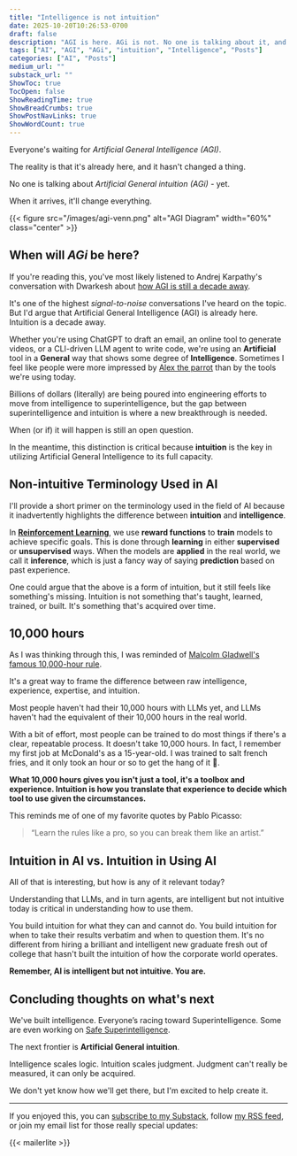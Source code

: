 ```yaml
---
title: "Intelligence is not intuition"
date: 2025-10-20T10:26:53-0700
draft: false
description: "AGI is here. AGi is not. No one is talking about it, and it will change everything."
tags: ["AI", "AGI", "AGi", "intuition", "Intelligence", "Posts"]
categories: ["AI", "Posts"]
medium_url: ""
substack_url: ""
ShowToc: true
TocOpen: false
ShowReadingTime: true
ShowBreadCrumbs: true
ShowPostNavLinks: true
ShowWordCount: true
---
```


Everyone's waiting for _Artificial General Intelligence (AGI)_.

The reality is that it's already here, and it hasn't changed a thing.

No one is talking about _Artificial General intuition (AGi)_ - yet.

When it arrives, it'll change everything.

{{< figure src="/images/agi-venn.png" alt="AGI Diagram" width="60%" class="center" >}}

## When will _AGi_ be here?

If you're reading this, you've most likely listened to Andrej Karpathy's conversation with Dwarkesh about [how AGI is still a decade away](https://www.dwarkesh.com/p/andrej-karpathy).

It's one of the highest _signal-to-noise_ conversations I've heard on the topic. But I'd argue that Artificial General Intelligence (AGI) is already here. Intuition is a decade away.

Whether you're using ChatGPT to draft an email, an online tool to generate videos, or a CLI-driven LLM agent to write code, we're using an **Artificial** tool in a **General** way that shows some degree of **Intelligence**. Sometimes I feel like people were more impressed by [Alex the parrot](<https://en.wikipedia.org/wiki/Alex_(parrot)>) than by the tools we're using today.

Billions of dollars (literally) are being poured into engineering efforts to move from intelligence to superintelligence, but the gap between superintelligence and intuition is where a new breakthrough is needed.

When (or if) it will happen is still an open question.

In the meantime, this distinction is critical because **intuition** is the key in utilizing Artificial General Intelligence to its full capacity.

## Non-intuitive Terminology Used in AI

I'll provide a short primer on the terminology used in the field of AI because it inadvertently highlights the difference between **intuition** and **intelligence**.

In [**Reinforcement Learning**](https://en.wikipedia.org/wiki/Reinforcement_learning), we use **reward functions** to **train** models to achieve specific goals. This is done through **learning** in either **supervised** or **unsupervised** ways. When the models are **applied** in the real world, we call it **inference**, which is just a fancy way of saying **prediction** based on past experience.

One could argue that the above is a form of intuition, but it still feels like something's missing. Intuition is not something that's taught, learned, trained, or built. It's something that's acquired over time.

## 10,000 hours

As I was thinking through this, I was reminded of [Malcolm Gladwell's famous 10,000-hour rule](https://pmc.ncbi.nlm.nih.gov/articles/PMC4662388/).

It's a great way to frame the difference between raw intelligence, experience, expertise, and intuition.

Most people haven't had their 10,000 hours with LLMs yet, and LLMs haven't had the equivalent of their 10,000 hours in the real world.

With a bit of effort, most people can be trained to do most things if there's a clear, repeatable process. It doesn't take 10,000 hours. In fact, I remember my first job at McDonald's as a 15-year-old. I was trained to salt french fries, and it only took an hour or so to get the hang of it 🍟.

**What 10,000 hours gives you isn't just a tool, it's a toolbox and experience. Intuition is how you translate that experience to decide which tool to use given the circumstances.**

This reminds me of one of my favorite quotes by Pablo Picasso:

> “Learn the rules like a pro, so you can break them like an artist.”

## Intuition in AI vs. Intuition in Using AI

All of that is interesting, but how is any of it relevant today?

Understanding that LLMs, and in turn agents, are intelligent but not intuitive today is critical in understanding how to use them.

You build intuition for what they can and cannot do. You build intuition for when to take their results verbatim and when to question them. It's no different from hiring a brilliant and intelligent new graduate fresh out of college that hasn't built the intuition of how the corporate world operates.

**Remember, AI is intelligent but not intuitive. You are.**

## Concluding thoughts on what's next

We've built intelligence. Everyone’s racing toward Superintelligence. Some are even working on [Safe Superintelligence](https://ssi.inc/).

The next frontier is **Artificial General intuition**.

Intelligence scales logic. Intuition scales judgment. Judgment can't really be measured, it can only be acquired.

We don't yet know how we'll get there, but I'm excited to help create it.

---

If you enjoyed this, you can [subscribe to my Substack](https://olshansky.substack.com), follow [my RSS feed](https://olshansky.info/index.xml), or join my email list for those really special updates:

{{< mailerlite >}}

